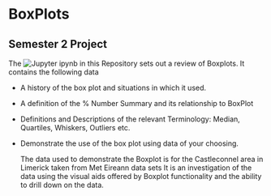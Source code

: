 # BoxPlots
## Semester 2 Project

The ![Jupyter]([https://jupyter.org/)  ipynb in this Repository sets out a review of Boxplots. It contains the following data

* A history of the box plot and situations in which it used.
* A definition of the % Number Summary and its relationship to BoxPlot
* Definitions and Descriptions of the relevant Terminology: Median, Quartiles, Whiskers, Outliers etc.
* Demonstrate the use of the box plot using data of your choosing. 

  The data used to demonstrate the Boxplot is for the Castleconnel area in Limerick taken from Met Eireann data sets
  It is an investigation of the data using the visual aids offered by Boxplot functionality and the ability to drill down on the data.

